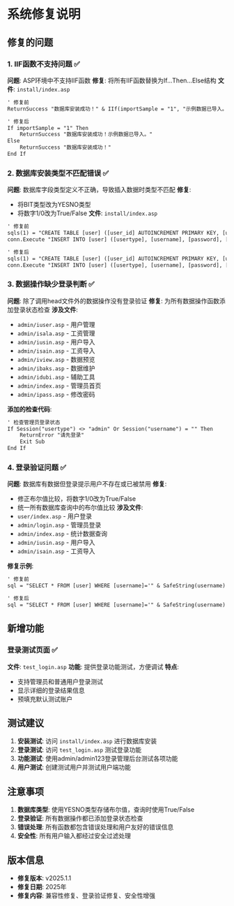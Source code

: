 # 系统修复说明

## 修复的问题

### 1. IIF函数不支持问题 ✅
**问题**: ASP环境中不支持IIF函数
**修复**: 将所有IIF函数替换为If...Then...Else结构
**文件**: `install/index.asp`
```asp
' 修复前
ReturnSuccess "数据库安装成功！" & IIf(importSample = "1", "示例数据已导入。", "")

' 修复后
If importSample = "1" Then
    ReturnSuccess "数据库安装成功！示例数据已导入。"
Else
    ReturnSuccess "数据库安装成功！"
End If
```

### 2. 数据库安装类型不匹配错误 ✅
**问题**: 数据库字段类型定义不正确，导致插入数据时类型不匹配
**修复**: 
- 将BIT类型改为YESNO类型
- 将数字1/0改为True/False
**文件**: `install/index.asp`
```asp
' 修复前
sqls(1) = "CREATE TABLE [user] ([user_id] AUTOINCREMENT PRIMARY KEY, [usertype] TEXT(10), [username] TEXT(50), [password] TEXT(32), [nickname] TEXT(50), [check] BIT)"
conn.Execute "INSERT INTO [user] ([usertype], [username], [password], [nickname], [check]) VALUES ('admin', 'admin', '21232f297a57a5a743894a0e4a801fc3', '系统管理员', 1)"

' 修复后
sqls(1) = "CREATE TABLE [user] ([user_id] AUTOINCREMENT PRIMARY KEY, [usertype] TEXT(10), [username] TEXT(50), [password] TEXT(32), [nickname] TEXT(50), [check] YESNO)"
conn.Execute "INSERT INTO [user] ([usertype], [username], [password], [nickname], [check]) VALUES ('admin', 'admin', '21232f297a57a5a743894a0e4a801fc3', '系统管理员', True)"
```

### 3. 数据操作缺少登录判断 ✅
**问题**: 除了调用head文件外的数据操作没有登录验证
**修复**: 为所有数据操作函数添加登录状态检查
**涉及文件**: 
- `admin/iuser.asp` - 用户管理
- `admin/isala.asp` - 工资管理
- `admin/iusin.asp` - 用户导入
- `admin/isain.asp` - 工资导入
- `admin/iview.asp` - 数据预览
- `admin/ibaks.asp` - 数据维护
- `admin/idubi.asp` - 辅助工具
- `admin/index.asp` - 管理员首页
- `admin/ipass.asp` - 修改密码

**添加的检查代码**:
```asp
' 检查管理员登录状态
If Session("usertype") <> "admin" Or Session("username") = "" Then
    ReturnError "请先登录"
    Exit Sub
End If
```

### 4. 登录验证问题 ✅
**问题**: 数据库有数据但登录提示用户不存在或已被禁用
**修复**: 
- 修正布尔值比较，将数字1/0改为True/False
- 统一所有数据库查询中的布尔值比较
**涉及文件**: 
- `user/index.asp` - 用户登录
- `admin/login.asp` - 管理员登录
- `admin/index.asp` - 统计数据查询
- `admin/iusin.asp` - 用户导入
- `admin/isain.asp` - 工资导入

**修复示例**:
```asp
' 修复前
sql = "SELECT * FROM [user] WHERE [username]='" & SafeString(username) & "' AND [usertype]='user' AND [check]=1"

' 修复后
sql = "SELECT * FROM [user] WHERE [username]='" & SafeString(username) & "' AND [usertype]='user' AND [check]=True"
```

## 新增功能

### 登录测试页面 ✅
**文件**: `test_login.asp`
**功能**: 提供登录功能测试，方便调试
**特点**: 
- 支持管理员和普通用户登录测试
- 显示详细的登录结果信息
- 预填充默认测试账户

## 测试建议

1. **安装测试**: 访问 `install/index.asp` 进行数据库安装
2. **登录测试**: 访问 `test_login.asp` 测试登录功能
3. **功能测试**: 使用admin/admin123登录管理后台测试各项功能
4. **用户测试**: 创建测试用户并测试用户端功能

## 注意事项

1. **数据库类型**: 使用YESNO类型存储布尔值，查询时使用True/False
2. **登录验证**: 所有数据操作都已添加登录状态检查
3. **错误处理**: 所有函数都包含错误处理和用户友好的错误信息
4. **安全性**: 所有用户输入都经过安全过滤处理

## 版本信息

- **修复版本**: v2025.1.1
- **修复日期**: 2025年
- **修复内容**: 兼容性修复、登录验证修复、安全性增强